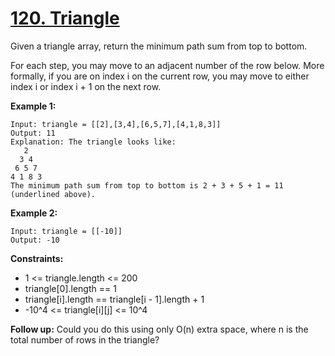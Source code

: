 # [120. Triangle](https://leetcode.com/problems/triangle/description/)

Given a triangle array, return the minimum path sum from top to bottom.

For each step, you may move to an adjacent number of the row below. More formally, if you are on index i on the current row, you may move to either index i or index i + 1 on the next row.

 

**Example 1:**
```
Input: triangle = [[2],[3,4],[6,5,7],[4,1,8,3]]
Output: 11
Explanation: The triangle looks like:
   2
  3 4
 6 5 7
4 1 8 3
The minimum path sum from top to bottom is 2 + 3 + 5 + 1 = 11 (underlined above).
```
**Example 2:**
```
Input: triangle = [[-10]]
Output: -10
```

**Constraints:**

- 1 <= triangle.length <= 200
- triangle[0].length == 1
- triangle[i].length == triangle[i - 1].length + 1
- -10^4 <= triangle[i][j] <= 10^4
 

**Follow up:**
Could you do this using only O(n) extra space, where n is the total number of rows in the triangle?